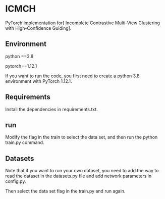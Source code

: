 # ICMCH

PyTorch implementation for[ Incomplete Contrastive Multi-View Clustering with High-Confidence Guiding].



## Environment

python ==3.8

pytorch==1.12.1

If you want to run the code, you first need to create a python 3.8 environment with PyTorch 1.12.1.




## Requirements

Install the dependencies in requirements.txt.



## run 

Modify the flag in the train to select the data set, and then run the python train.py command.



## Datasets

Note that if you want to run your own dataset, you need to add the way to read the dataset in the datasets.py file and add network parameters in config.py. 

Then select the data set flag in the train.py and run again.